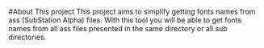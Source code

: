 #About This project
This project aims to simplify getting fonts names from ass (SubStation Alpha) files.
With this tool you will be able to get fonts names from all ass files presented in the same directory or all sub directories.